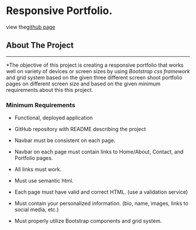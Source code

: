 # Responsive Portfolio.
view the[github page](https://github.com/Mgithub89/HW2-ResponsivePortfolio)
## About The Project
---
   *The objective of this project is creating a responsive portfolio that works well on variety of devices or screen sizes by using _Bootstrap css framework_ and grid system based on the given three different screen shoot portfolio pages on different screen size and based on the given minimum requirements about this this project. 

###  Minimum Requirements


* Functional, deployed application


* GitHub repository with README describing the project


* Navbar must be consistent on each page.


* Navbar on each page must contain links to Home/About, Contact, and Portfolio pages.


* All links must work.


* Must use semantic html.


* Each page must have valid and correct HTML. (use a validation service)


* Must contain your personalized information. (bio, name, images, links to social media, etc.)


* Must properly utilize Bootstrap components and grid system.